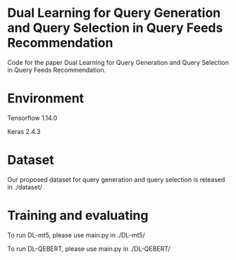 # Dual Learning for Query Generation and Query Selection in Query Feeds Recommendation

Code for the paper Dual Learning for Query Generation and Query Selection in Query Feeds Recommendation.


# Environment
Tensorflow 1.14.0

Keras 2.4.3

# Dataset
Our proposed dataset for query generation and query selection is released in ./dataset/

# Training and evaluating

To run DL-mt5, please use main.py in ./DL-mt5/

To run DL-QEBERT, please use main.py in ./DL-QEBERT/

